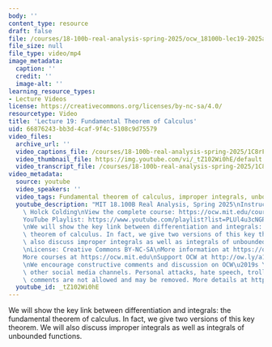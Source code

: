 ```yaml
---
body: ''
content_type: resource
draft: false
file: /courses/18-100b-real-analysis-spring-2025/ocw_18100b-lec19-2025apr24_360p_16_9.mp4
file_size: null
file_type: video/mp4
image_metadata:
  caption: ''
  credit: ''
  image-alt: ''
learning_resource_types:
- Lecture Videos
license: https://creativecommons.org/licenses/by-nc-sa/4.0/
resourcetype: Video
title: 'Lecture 19: Fundamental Theorem of Calculus'
uid: 66876243-bb3d-4caf-9f4c-5108c9d75579
video_files:
  archive_url: ''
  video_captions_file: /courses/18-100b-real-analysis-spring-2025/1C8rFfuY06Bvz67fuZapE51NH6X9bbYvs_transcript.webvtt
  video_thumbnail_file: https://img.youtube.com/vi/_tZ102Wi0hE/default.jpg
  video_transcript_file: /courses/18-100b-real-analysis-spring-2025/1C8rFfuY06Bvz67fuZapE51NH6X9bbYvs_transcript.pdf
video_metadata:
  source: youtube
  video_speakers: ''
  video_tags: Fundamental theorem of calculus, improper integrals, unbounded functions
  youtube_description: "MIT 18.100B Real Analysis, Spring 2025\nInstructor: Tobias\
    \ Holck Colding\nView the complete course: https://ocw.mit.edu/courses/18-100b-real-analysis-spring-2025/\n\
    YouTube Playlist: https://www.youtube.com/playlist?list=PLUl4u3cNGP62Ie7F_tTAhhXoX5_Cl8meG\n\
    \nWe will show the key link between differentiation and integrals: the fundamental\
    \ theorem of calculus. In fact, we give two versions of this key theorem. We will\
    \ also discuss improper integrals as well as integrals of unbounded functions.\n\
    \nLicense: Creative Commons BY-NC-SA\nMore information at https://ocw.mit.edu/terms\n\
    More courses at https://ocw.mit.edu\nSupport OCW at http://ow.ly/a1If50zVRlQ\n\
    \nWe encourage constructive comments and discussion on OCW\u2019s YouTube and\
    \ other social media channels. Personal attacks, hate speech, trolling, and inappropriate\
    \ comments are not allowed and may be removed. More details at https://ocw.mit.edu/comments.\n"
  youtube_id: _tZ102Wi0hE
---
```

We will show the key link between differentiation and integrals: the fundamental theorem of calculus. In fact, we give two versions of this key theorem. We will also discuss improper integrals as well as integrals of unbounded functions.